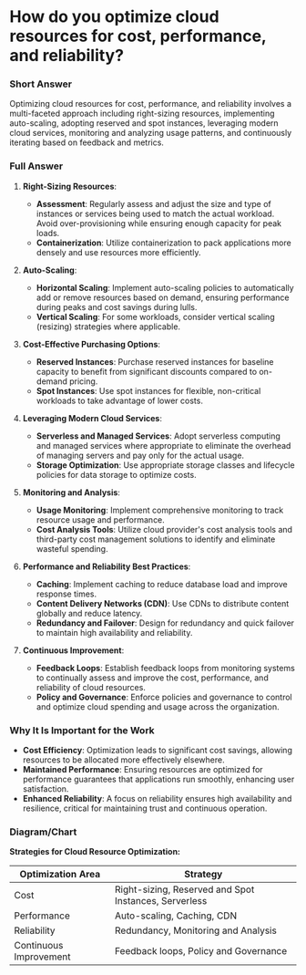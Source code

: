 # How do you optimize cloud resources for cost, performance, and reliability?

### Short Answer
Optimizing cloud resources for cost, performance, and reliability involves a multi-faceted approach including right-sizing resources, implementing auto-scaling, adopting reserved and spot instances, leveraging modern cloud services, monitoring and analyzing usage patterns, and continuously iterating based on feedback and metrics.

### Full Answer
1. **Right-Sizing Resources**:
    - **Assessment**: Regularly assess and adjust the size and type of instances or services being used to match the actual workload. Avoid over-provisioning while ensuring enough capacity for peak loads.
    - **Containerization**: Utilize containerization to pack applications more densely and use resources more efficiently.

2. **Auto-Scaling**:
    - **Horizontal Scaling**: Implement auto-scaling policies to automatically add or remove resources based on demand, ensuring performance during peaks and cost savings during lulls.
    - **Vertical Scaling**: For some workloads, consider vertical scaling (resizing) strategies where applicable.

3. **Cost-Effective Purchasing Options**:
    - **Reserved Instances**: Purchase reserved instances for baseline capacity to benefit from significant discounts compared to on-demand pricing.
    - **Spot Instances**: Use spot instances for flexible, non-critical workloads to take advantage of lower costs.

4. **Leveraging Modern Cloud Services**:
    - **Serverless and Managed Services**: Adopt serverless computing and managed services where appropriate to eliminate the overhead of managing servers and pay only for the actual usage.
    - **Storage Optimization**: Use appropriate storage classes and lifecycle policies for data storage to optimize costs.

5. **Monitoring and Analysis**:
    - **Usage Monitoring**: Implement comprehensive monitoring to track resource usage and performance.
    - **Cost Analysis Tools**: Utilize cloud provider's cost analysis tools and third-party cost management solutions to identify and eliminate wasteful spending.

6. **Performance and Reliability Best Practices**:
    - **Caching**: Implement caching to reduce database load and improve response times.
    - **Content Delivery Networks (CDN)**: Use CDNs to distribute content globally and reduce latency.
    - **Redundancy and Failover**: Design for redundancy and quick failover to maintain high availability and reliability.

7. **Continuous Improvement**:
    - **Feedback Loops**: Establish feedback loops from monitoring systems to continually assess and improve the cost, performance, and reliability of cloud resources.
    - **Policy and Governance**: Enforce policies and governance to control and optimize cloud spending and usage across the organization.

### Why It Is Important for the Work
- **Cost Efficiency**: Optimization leads to significant cost savings, allowing resources to be allocated more effectively elsewhere.
- **Maintained Performance**: Ensuring resources are optimized for performance guarantees that applications run smoothly, enhancing user satisfaction.
- **Enhanced Reliability**: A focus on reliability ensures high availability and resilience, critical for maintaining trust and continuous operation.

### Diagram/Chart
**Strategies for Cloud Resource Optimization:**

| Optimization Area | Strategy                                   |
|-------------------|--------------------------------------------|
| Cost              | Right-sizing, Reserved and Spot Instances, Serverless |
| Performance       | Auto-scaling, Caching, CDN                 |
| Reliability       | Redundancy, Monitoring and Analysis        |
| Continuous Improvement | Feedback loops, Policy and Governance |